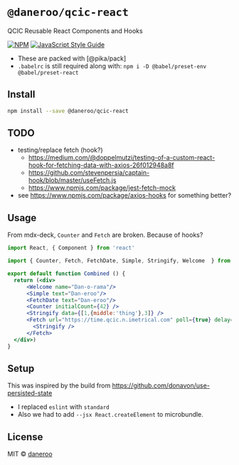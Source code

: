 # `@daneroo/qcic-react`

QCIC Reusable React Components and Hooks

[![NPM](https://img.shields.io/npm/v/@daneroo/qcic-react.svg)](https://www.npmjs.com/package/@daneroo/qcic-react) [![JavaScript Style Guide](https://img.shields.io/badge/code_style-standard-brightgreen.svg)](https://standardjs.com)

- These are packed with [@pika/pack]
- `.babelrc` is still required along with: `npm i -D @babel/preset-env @babel/preset-react`

## Install

```bash
npm install --save @daneroo/qcic-react
```

## TODO

- testing/replace fetch (hook?)
  - <https://medium.com/@doppelmutzi/testing-of-a-custom-react-hook-for-fetching-data-with-axios-26f012948a8f>
  - <https://github.com/stevenpersia/captain-hook/blob/master/useFetch.js>
  - https://www.npmjs.com/package/jest-fetch-mock
- see <https://www.npmjs.com/package/axios-hooks> for something better?

## Usage

From mdx-deck, `Counter` and `Fetch` are broken. Because of hooks?

```jsx
import React, { Component } from 'react'

import { Counter, Fetch, FetchDate, Simple, Stringify, Welcome  } from '@daneroo/qcic-react'

export default function Combined () {
  return (<div>
      <Welcome name="Dan-o-rama"/>
      <Simple text="Dan-eroo"/>
      <FetchDate text="Dan-eroo"/>
      <Counter initialCount={42} />
      <Stringify data={[1,{middle:'thing'},3]} />
      <Fetch url="https://time.qcic.n.imetrical.com" poll={true} delay={2000}>
        <Stringify />
      </Fetch>
  </div>)
}
```

## Setup

This was inspired by the build from <https://github.com/donavon/use-persisted-state>

- I replaced `eslint` with `standard`
- Also we had to add `--jsx React.createElement` to microbundle.

## License

MIT © [daneroo](https://github.com/daneroo)
